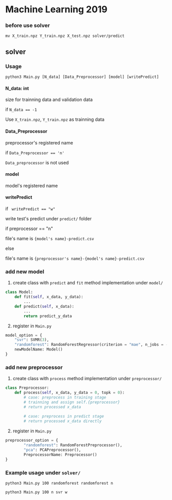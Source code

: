 # Machine Learning 2019
### before use solver
```
mv X_train.npz Y_train.npz X_test.npz solver/predict
```
## solver
### Usage
```
python3 Main.py [N_data] [Data_Preprocessor] [model] [writePredict]
```
#### N_data: int
size for trainning data and validation data 

if ``N_data == -1`` 

Use ``X_train.npz``, ``Y_train.npz`` as trainning data 

#### Data_Preprocessor 
preprocessor's registered name 

if ``Data_Preprocessor == 'n'`` 

``Data_preprocessor`` is not used

#### model 
model's registered name

#### writePredict
if `` writePredict == "w"`` 

write test's predict under ``predict/`` folder 

if preprocessor == "n" 

file's name is ``{model's name}-predict.csv``  

else 

file's name  is ``{preprocessor's name}-{model's name}-predict.csv`` 


### add new model
1. create class with ``predict`` and ``fit`` method implementation under ``model/`` 
```python
class Model:
    def fit(self, x_data, y_data):
        ...
    def predict(self, x_data):
        ...
        return predict_y_data
```

2. register in ``Main.py``
```python
model_option = {
    "svr": SVMR(3),
    "randomforest": RandomForestRegressor(criterion = "mae", n_jobs = -1)
    newModelName: Model()
}

```
### add new preprocessor
1. create class with ``process`` method implementation under ``preprocessor/``
```python
class Preprocessor:
    def process(self, x_data, y_data = 0, topk = 0):
        # case: preprocess in training stage
        # trainning and assign self.{preprocessor} 
        # return processed x_data
        
        # case: preprocess in predict stage
        # return processed x_data directly
```

2. register in ``Main.py``
```python
preprocessor_option = {
        "randomforest": RandomForestPreprocessor(),
        "pca": PCAPreprocessor(),
        PreprocessorName: Preprocessor()
}
```
### Example usage under ``solver/``
``python3 Main.py 100 randomforest randomforest n``  

``python3 Main.py 100 n svr w``
